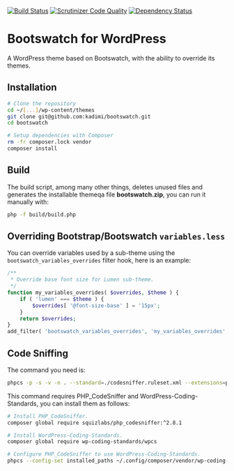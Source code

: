 [![Build Status](https://travis-ci.org/kadimi/bootswatch.svg?branch=master)](https://travis-ci.org/kadimi/bootswatch)
[![Scrutinizer Code Quality](https://scrutinizer-ci.com/g/kadimi/bootswatch/badges/quality-score.png?b=master)](https://scrutinizer-ci.com/g/kadimi/bootswatch/?branch=master)
[![Dependency Status](https://www.versioneye.com/user/projects/59608395368b080049058e89/badge.svg)](https://www.versioneye.com/user/projects/59608395368b080049058e89)

# Bootswatch for WordPress

A WordPress theme based on Bootswatch, with the ability to override its themes.

## Installation

```bash
# Clone the repository
cd ~/[...]/wp-content/themes
git clone git@github.com:kadimi/bootswatch.git
cd bootswatch

# Setup dependencies with Composer
rm -fr composer.lock vendor
composer install

```

## Build

The build script, among many other things, deletes unused files and generates the installable themeqa file **bootswatch.zip**, you can run it manually with:

```bash
php -f build/build.php
```

## Overriding Bootstrap/Bootswatch `variables.less`

You can override variables used by a sub-theme using the `bootswatch_variables_overrides` filter hook, here is an example:

```php
/**
 * Override base font size for Lumen sub-theme.
 */
function my_variables_overrides( $overrides, $theme ) {
	if ( 'lumen' === $theme ) {
		$overrides[ '@font-size-base' ] = '15px';
	}
	return $overrides;
}
add_filter( 'bootswatch_variables_overrides', 'my_variables_overrides', 10, 2 );
```

## Code Sniffing

The command you need is:

```bash
phpcs -p -s -v -n . --standard=./codesniffer.ruleset.xml --extensions=php
```

This command requires PHP_CodeSniffer and WordPress-Coding-Standards, you can install them as follows:

```bash
# Install PHP_CodeSniffer.
composer global require squizlabs/php_codesniffer:^2.8.1

# Install WordPress-Coding-Standards.
composer global require wp-coding-standards/wpcs

# Configure PHP_CodeSniffer to use WordPress-Coding-Standards.
phpcs --config-set installed_paths ~/.config/composer/vendor/wp-coding-standards/wpcs/

```
